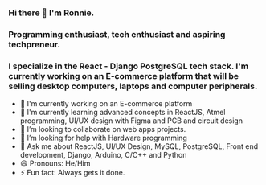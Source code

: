 ### Hi there 👋 I'm Ronnie.
### Programming enthusiast, tech enthusiast and aspiring techpreneur.
### I specialize in the React - Django PostgreSQL tech stack. I'm currently working on an E-commerce platform that will be selling desktop computers, laptops and computer peripherals. 
 


- 🔭 I'm currently working on an E-commerce platform
- 🌱 I'm currently learning advanced concepts in ReactJS, Atmel programming, UI/UX design with Figma and PCB and circuit design
- 👯 I’m looking to collaborate on web apps projects.
- 🤔 I’m looking for help with Hardware programming
- 💬 Ask me about ReactJS, UI/UX Design, MySQL, PostgreSQL, Front end development, Django, Arduino, C/C++ and Python
- 😄 Pronouns: He/Him
- ⚡ Fun fact: Always gets it done.



<!--- 📫 How to reach me:<ul><li href="https://twitter.com/Ronnie_Leon_">Twitter</li> <li href="https://www.linkedin.com/in/ronnie-leon-b602a9186/">LinkedIn</li><ul>-->
